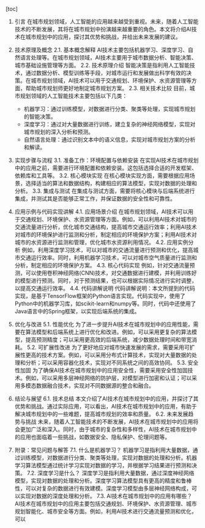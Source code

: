 
[toc]                    
                
                
1. 引言
    在城市规划领域，人工智能的应用越来越受到重视。未来，随着人工智能技术的不断发展，其将在城市规划中扮演越来越重要的角色。本文将介绍AI技术在城市规划中的应用，探讨其优势和挑战，并给出未来发展的建议。

2. 技术原理及概念
    2.1. 基本概念解释
    AI技术主要包括机器学习、深度学习、自然语言处理等。在城市规划领域，AI技术主要用于城市数据分析、智能决策、城市基础设施管理等方面。
    2.2. 技术原理介绍
    智能决策是指利用人工智能技术，通过数据分析、模型训练等手段，对城市运行和发展做出科学有效的决策。在城市规划领域，AI技术可以用于交通规划、环境保护、水资源管理等方面，帮助城市规划师更好地制定城市规划方案。
    2.3. 相关技术比较
    目前，城市规划领域的人工智能技术主要包括以下几类：
      - 机器学习：通过训练模型，对数据进行分类、聚类等处理，实现城市规划的智能决策。
      - 深度学习：通过对大量数据进行训练，建立复杂的神经网络模型，实现对城市规划的深入分析和预测。
      - 自然语言处理：通过识别文本中的语义信息，实现对城市规划方案的分析和解读。

3. 实现步骤与流程
    3.1. 准备工作：环境配置与依赖安装
    在实现AI技术在城市规划中的应用之前，需要进行环境配置和依赖安装。这包括选择合适的开发框架、依赖库和工具等。
    3.2. 核心模块实现
    在核心模块实现方面，需要根据应用场景，选择适当的算法和数据结构，构建相应的算法模型，实现对数据的处理和分析。
    3.3. 集成与测试
    在集成与测试方面，需要将核心模块与后端系统进行集成，并测试其是否能够正常工作，并保证数据的安全性和可靠性。

4. 应用示例与代码实现讲解
    4.1. 应用场景介绍
    在城市规划领域，AI技术可以用于交通规划、环境保护、水资源管理等方面。例如，可以利用AI技术对城市的交通流量进行分析，优化城市交通结构，提高城市交通运行效率；利用AI技术对城市的环境保护进行监测和分析，制定相应的环境保护方案；利用AI技术对城市的水资源进行监测和管理，优化城市水资源利用情况。
    4.2. 应用实例分析
    例如，利用深度学习技术，可以对城市的交通流量进行预测和优化，提高城市交通运行效率。同时，利用机器学习技术，可以对城市空气质量进行监测和分析，制定相应的环境保护方案。
    4.3. 核心代码实现
    例如，针对交通流量预测，可以使用卷积神经网络(CNN)技术，对交通数据进行建模，并利用训练好的模型进行预测。同时，对于预测结果，也可以根据实际情况进行实时调整，以提高交通运行效率。
    4.4. 代码讲解说明
    代码讲解说明：本文所提到的代码实现，是基于TensorFlow框架的Python语言实现。代码实现中，使用了Python中的机器学习库，如scikit-learn和numpy等。同时，代码中还使用了Java语言中的Spring框架，以实现后端系统的集成。

5. 优化与改进
    5.1. 性能优化
    为了进一步提升AI技术在城市规划中的应用性能，需要在算法模型和后端系统上进行优化和改进。例如，可以采用更复杂的算法模型，提高预测精度；可以采用更高效的后端系统，减少数据处理时间和带宽消耗。
    5.2. 可扩展性改进
    为了更好地应对城市快速发展的需求，需要采用可扩展性更高的技术方案。例如，可以采用分布式计算技术，实现对大量数据的处理和分析；可以采用容器化技术，实现对不同系统之间的高效协同。
    5.3. 安全性加固
    为了确保AI技术在城市规划中的应用安全性，需要采用安全性加固技术。例如，可以采用多层神经网络的防护层，对模型进行加密和认证；可以采用多模态数据融合技术，实现对不同数据源的整合和融合。

6. 结论与展望
    6.1. 技术总结
    本文介绍了AI技术在城市规划中的应用，并探讨了其优势和挑战。通过实际应用，可以看出，AI技术在城市规划中的应用，有助于解决城市规划中的一些难题，提高城市规划的效率和质量。
    6.2. 未来发展趋势与挑战
    未来，随着人工智能技术的不断发展，AI技术在城市规划中的应用将会更加广泛和深入。同时，由于城市的复杂性和多样性，AI技术在城市规划中的应用也面临着一些挑战，如数据安全、隐私保护、伦理问题等。

7. 附录：常见问题与解答
    7.1. 什么是机器学习？
    机器学习是指利用大量数据，通过训练模型，对数据进行分类、聚类等处理，实现对数据的处理和分析。机器学习算法模型通过统计学习实现对数据的学习，并根据学习结果进行预测和决策。
    7.2. 深度学习是什么？
    深度学习是指利用大量数据，通过深度神经网络模型，实现对数据的处理和分析。深度学习算法模型具有更高的精度和鲁棒性，可以对复杂的数据进行有效建模。深度学习模型由多层神经网络构成，可以实现对数据的深度处理和分析。
    7.3. AI技术在城市规划中的应用有哪些？
    AI技术在城市规划中的应用主要包括交通规划、环境保护、水资源管理、城市规划智能化、城市安全等方面。例如，利用AI技术进行交通流量预测和优化，可以

